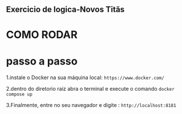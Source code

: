 ## Exercicio de logica-Novos Titãs
# COMO RODAR
# passo a passo
 1.instale o Docker na sua máquina local: `https://www.docker.com/`

2.dentro do diretorio raiz abra o terminal e execute o comando  `docker compose up` 

3.Finalmente, entre no seu navegador e digite : `http://localhost:8181`